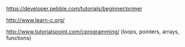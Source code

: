 https://developer.pebble.com/tutorials/beginner/primer

http://www.learn-c.org/

http://www.tutorialspoint.com/cprogramming/ (loops, pointers, arrays, functions)
